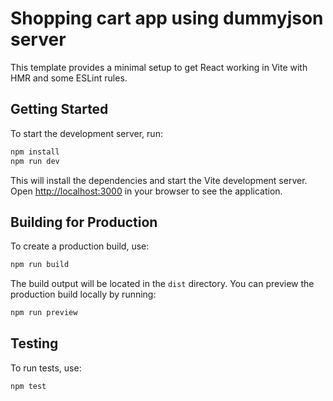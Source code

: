 # Shopping cart app using dummyjson server

This template provides a minimal setup to get React working in Vite with HMR and some ESLint rules.
## Getting Started

To start the development server, run:

```bash
npm install
npm run dev
```

This will install the dependencies and start the Vite development server. Open [http://localhost:3000](http://localhost:3000) in your browser to see the application.

## Building for Production

To create a production build, use:

```bash
npm run build
```

The build output will be located in the `dist` directory. You can preview the production build locally by running:

```bash
npm run preview
```

## Testing

To run tests, use:

```bash
npm test
```
